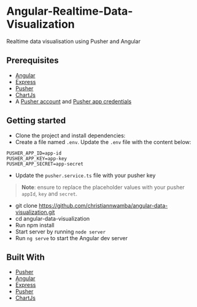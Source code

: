 # Angular-Realtime-Data-Visualization
Realtime data visualisation using Pusher and Angular

## Prerequisites
- [Angular](https://angular.io)
- [Express](https://expressjs.com/)
- [Pusher](https://pusher.com)
- [ChartJs](http://www.chartjs.org/)
- A [Pusher account](https://pusher.com/signup) and [Pusher app credentials](http://dashboard.pusher.com/)


## Getting started
- Clone the project and install dependencies:
- Create a file named `.env`. Update the `.env` file with the content below:

```
PUSHER_APP_ID=app-id
PUSHER_APP_KEY=app-key
PUSHER_APP_SECRET=app-secret
```

- Update the `pusher.service.ts` file with your pusher key

> **Note**: ensure to replace the placeholder values with your pusher `appId`, `key` and `secret`.

- git clone https://github.com/christiannwamba/angular-data-visualization.git
- cd angular-data-visualization 
- Run npm install 
- Start server by running `node server`
- Run `ng serve` to start the Angular dev server 


## Built With

* [Pusher](https://pusher.com/) 
* [Angular](https://angular.io)
* [Express](https://expressjs.com/)
* [Pusher](https://pusher.com)
* [ChartJs](http://www.chartjs.org/) 
